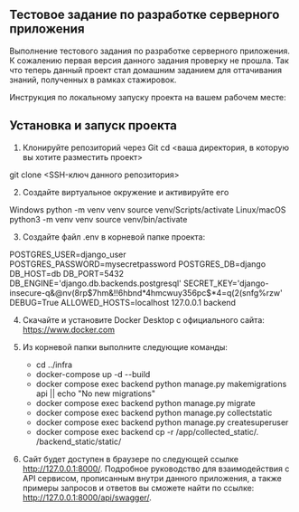 ## Тестовое задание по разработке серверного приложения

Выполнение тестового задания по разработке серверного приложения. К сожалению первая версия данного задания проверку не прошла. Так что теперь данный проект стал домашним заданием для оттачивания знаний, полученных в рамках стажировок.

Инструкция по локальному запуску проекта на вашем рабочем месте:

## Установка и запуск проекта

1. Клонируйте репозиторий через Git
cd <ваша директория, в которую вы хотите разместить проект>

git clone <SSH-ключ данного репозитория>

2. Создайте виртуальное окружение и активируйте его

Windows
python -m venv venv
source venv/Scripts/activate
Linux/macOS
python3 -m venv venv
source venv/bin/activate

3. Создайте файл .env в корневой папке проекта:

POSTGRES_USER=django_user
POSTGRES_PASSWORD=mysecretpassword
POSTGRES_DB=django
DB_HOST=db
DB_PORT=5432
DB_ENGINE='django.db.backends.postgresql'
SECRET_KEY='django-insecure-q&@nv(8rp$7hm&!!6hbnd*4hmcwuy356pc$*4=q(2(snfg%rzw'
DEBUG=True
ALLOWED_HOSTS=localhost 127.0.0.1 backend

4. Скачайте и установите Docker Desktop с официального сайта: https://www.docker.com

5. Из корневой папки выполните следующие команды:
    - cd ../infra
    - docker-compose up -d --build
    - docker compose exec backend python manage.py makemigrations api || echo "No new migrations"
    - docker compose exec backend python manage.py migrate
    - docker compose exec backend python manage.py collectstatic
    - docker compose exec backend python manage.py createsuperuser
    - docker compose exec backend cp -r /app/collected_static/. /backend_static/static/

6. Сайт будет доступен в браузере по следующей ссылке http://127.0.0.1:8000/. Подробное руководство для взаимодействия с API сервисом, прописанным внутри данного приложения, а также примеры запросов и ответов вы сможете найти по ссылке: http://127.0.0.1:8000/api/swagger/. 



